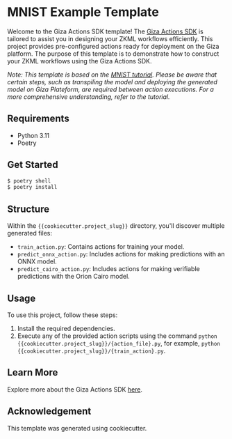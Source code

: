 # MNIST Example Template

Welcome to the Giza Actions SDK template! The [Giza Actions SDK](https://actions.gizatech.xyz/welcome/giza-actions-sdk) is tailored to assist you in designing your ZKML workflows efficiently. This project provides pre-configured actions ready for deployment on the Giza platform. The purpose of this template is to demonstrate how to construct your ZKML workflows using the Giza Actions SDK.

*Note: This template is based on the [MNIST tutorial](https://actions.gizatech.xyz/tutorials/build-a-verifiable-neural-network-with-giza-actions). Please be aware that certain steps, such as transpiling the model and deploying the generated model on Giza Plateform, are required between action executions. For a more comprehensive understanding, refer to the tutorial.*

## Requirements
- Python 3.11
- Poetry

## Get Started
```bash
$ poetry shell
$ poetry install
```

## Structure
Within the `{{cookiecutter.project_slug}}` directory, you'll discover multiple generated files:
- `train_action.py`: Contains actions for training your model.
- `predict_onnx_action.py`: Includes actions for making predictions with an ONNX model.
- `predict_cairo_action.py`: Includes actions for making verifiable predictions with the Orion Cairo model.

## Usage
To use this project, follow these steps:
1. Install the required dependencies.
2. Execute any of the provided action scripts using the command `python {{cookiecutter.project_slug}}/{action_file}.py`, for example, `python {{cookiecutter.project_slug}}/{train_action}.py`.

## Learn More
Explore more about the Giza Actions SDK [here](https://actions.gizatech.xyz/welcome/giza-actions-sdk).

## Acknowledgement
This template was generated using cookiecutter.

